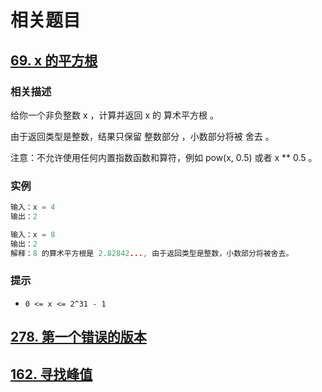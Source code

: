 # 相关题目

## [69. x 的平方根](https://leetcode-cn.com/problems/sqrtx/)

### 相关描述

给你一个非负整数 x ，计算并返回 x 的 算术平方根 。

由于返回类型是整数，结果只保留 整数部分 ，小数部分将被 舍去 。

注意：不允许使用任何内置指数函数和算符，例如 pow(x, 0.5) 或者 x ** 0.5 。

### 实例

```cpp
输入：x = 4
输出：2
```

```cpp
输入：x = 8
输出：2
解释：8 的算术平方根是 2.82842..., 由于返回类型是整数，小数部分将被舍去。
```

### 提示



- `0 <= x <= 2^31 - 1`



## [278. 第一个错误的版本](https://leetcode-cn.com/problems/first-bad-version/)

## [162. 寻找峰值](https://leetcode-cn.com/problems/find-peak-element/)


